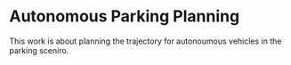 # Autonomous Parking Planning
This work is about planning the trajectory for autonoumous vehicles in the parking sceniro. 
